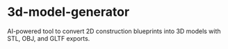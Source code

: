 # 3d-model-generator
AI-powered tool to convert 2D construction blueprints into 3D models with STL, OBJ, and GLTF exports.
